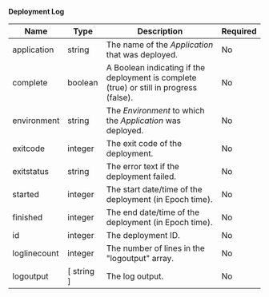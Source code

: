 **Deployment Log**

| Name | Type | Description | Required |
| ---- | ---- | ----------- | -------- |
| application | string | The name of the _Application_ that was deployed. | No |
| complete | boolean | A Boolean indicating if the deployment is complete (true) or still in progress (false). | No |
| environment | string | The _Environment_ to which the _Application_ was deployed. | No |
| exitcode | integer | The exit code of the deployment. | No |
| exitstatus | string | The error text if the deployment failed. | No |
| started | integer | The start date/time of the deployment (in Epoch time). | No |
| finished | integer | The end date/time of the deployment (in Epoch time). | No |
| id | integer | The deployment ID. | No |
| loglinecount | integer | The number of lines in the "logoutput" array. | No |
| logoutput | [ string ] |  The log output.| No |